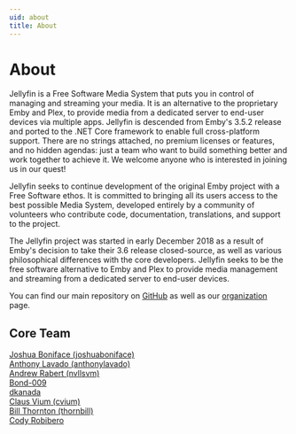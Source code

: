 ```yaml
---
uid: about
title: About
---
```


# About

Jellyfin is a Free Software Media System that puts you in control of managing and streaming your media. It is an alternative to the proprietary Emby and Plex, to provide media from a dedicated server to end-user devices via multiple apps. Jellyfin is descended from Emby's 3.5.2 release and ported to the .NET Core framework to enable full cross-platform support. There are no strings attached, no premium licenses or features, and no hidden agendas: just a team who want to build something better and work together to achieve it. We welcome anyone who is interested in joining us in our quest!

Jellyfin seeks to continue development of the original Emby project with a Free Software ethos. It is committed to bringing all its users access to the best possible Media System, developed entirely by a community of volunteers who contribute code, documentation, translations, and support to the project.

The Jellyfin project was started in early December 2018 as a result of Emby's decision to take their 3.6 release closed-source, as well as various philosophical differences with the core developers. Jellyfin seeks to be the free software alternative to Emby and Plex to provide media management and streaming from a dedicated server to end-user devices.

You can find our main repository on [GitHub](https://github.com/jellyfin/jellyfin) as well as our [organization](https://github.com/jellyfin) page.

## Core Team

[Joshua Boniface (joshuaboniface)](https://github.com/joshuaboniface)<br/>
[Anthony Lavado (anthonylavado)](https://github.com/anthonylavado)<br/>
[Andrew Rabert (nvllsvm)](https://github.com/nvllsvm)<br/>
[Bond-009](https://github.com/Bond-009)<br/>
[dkanada](https://github.com/dkanada)<br/>
[Claus Vium (cvium)](https://github.com/cvium)<br/>
[Bill Thornton (thornbill)](https://github.com/thornbill)<br/>
[Cody Robibero](https://github.com/crobibero)<br/>
